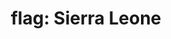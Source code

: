 ---
layout: flags
title: "flag: Sierra Leone"
emoji: flag_sierra_leone
permalink: 🇸🇱.html
image: assets/img/3moji/flag_sierra_leone.png
---